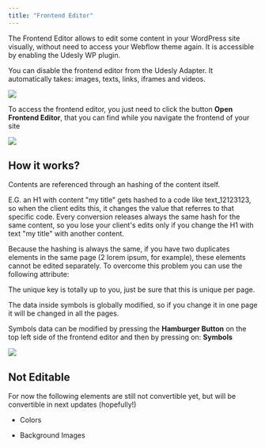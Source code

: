 ```yaml
---
title: "Frontend Editor"
---
```

The Frontend Editor allows to edit some content in your WordPress site visually, without need to access your Webflow theme again. It is accessible by enabling the Udesly WP plugin.

You can disable the frontend editor from the Udesly Adapter. It automatically takes: images, texts, links, iframes and videos.

![](/images/frontend-editor.png)


To access the frontend editor, you just need to click the button **Open Frontend Editor**, that you can find while you navigate the frontend of your site

![](/images/open-frontend-editor.png)


## How it works?

Contents are referenced through an hashing of the content itself.

E.G. an H1 with content "my title" gets hashed to a code like text_12123123, so when the client edits this, it changes the value that referres to that specific code. Every conversion releases always the same hash for the same content, so you lose your client's edits only if you change the H1 with text "my title" with another content.

Because the hashing is always the same, if you have two duplicates elements in the same page (2 lorem ipsum, for example), these elements cannot be edited separately. To overcome this problem you can use the following attribute:

<custom-attribute dynamic name="key" value="unique key"></custom-attribute>

The unique key is totally up to you, just be sure that this is unique per page.

The data inside symbols is globally modified, so if you change it in one page it will be changed in all the pages.

Symbols data can be modified by pressing the **Hamburger Button** on the top left side of the frontend editor and then by pressing on: **Symbols**

![](/images/symbols-fe.png)


## Not Editable

For now the following elements are still not convertible yet, but will be convertible in next updates (hopefully!)

* Colors

* Background Images

